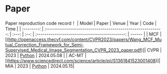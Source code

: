 # Paper
Paper reproduction code record！
|   Model    |                            Paper                             | Venue | Year |                      Code                      | Time   |
| :--------: | :----------------------------------------------------------: | :---: | :--: | :--------------------------------------------: | ------ |
|   MCF         | [(http://openaccess.thecvf.com/content/CVPR2023/papers/Wang_MCF_Mutual_Correction_Framework_for_Semi-Supervised_Medical_Image_Segmentation_CVPR_2023_paper.pdf)]| CVPR | 2023 | [Python]( (https://github.com/WYC-321/MCF)) | 2024.05.08   |
|   AC-MT        | [(https://www.sciencedirect.com/science/article/pii/S1361841523001408)]| MIA | 2023 | [Python]( (https://github.com/lemoshu/AC-MT?tab=readme-ov-file)) | 2024.05.15|

